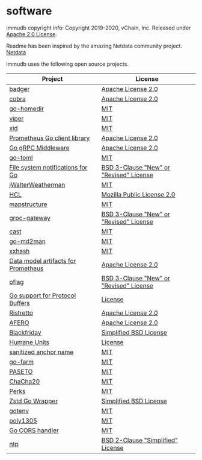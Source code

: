# software

immudb copyright info:
 Copyright 2019-2020, vChain, Inc.
 Released under [Apache 2.0 License](https://raw.githubusercontent.com/codenotary/immudb/master/LICENSE).

Readme has been inspired by the amazing Netdata community project.
[Netdata](https://github.com/netdata/netdata)


immudb uses the following open source projects.

| Project                                                      | License                                                      |
| ------------------------------------------------------------ | ------------------------------------------------------------ |
| [badger](https://github.com/dgraph-io/badger)                | [Apache License 2.0](https://github.com/dgraph-io/badger/blob/master/LICENSE) |
| [cobra](https://github.com/spf13/cobra)                      | [Apache License 2.0](https://github.com/spf13/cobra/blob/master/LICENSE.txt) |
| [go-homedir](https://github.com/mitchellh/go-homedir)        | [MIT](https://github.com/mitchellh/go-homedir/blob/master/LICENSE) |
| [viper](https://github.com/spf13/viper)                      | [MIT](https://github.com/spf13/viper/blob/master/LICENSE)    |
| [xid](https://github.com/rs/xid)                             | [MIT](https://github.com/rs/xid/blob/master/LICENSE)         |
| [Prometheus Go client library](https://github.com/prometheus/client_golang) | [Apache License 2.0](https://github.com/prometheus/client_golang/blob/master/LICENSE) |
| [Go gRPC Middleware](https://github.com/grpc-ecosystem/go-grpc-middleware) | [Apache License 2.0](https://github.com/grpc-ecosystem/go-grpc-middleware/blob/master/LICENSE) |
| [go-toml](https://github.com/pelletier/go-toml)              | [MIT](https://github.com/pelletier/go-toml/blob/master/LICENSE) |
| [File system notifications for Go](https://github.com/fsnotify/fsnotify) | [BSD 3-Clause "New" or "Revised" License](https://github.com/fsnotify/fsnotify/blob/master/LICENSE) |
| [jWalterWeatherman](https://github.com/spf13/jwalterweatherman) | [MIT](https://github.com/spf13/jwalterweatherman/blob/master/LICENSE) |
| [HCL](https://github.com/hashicorp/hcl)                      | [Mozilla Public License 2.0](https://github.com/hashicorp/hcl/blob/master/LICENSE) |
| [mapstructure](https://github.com/mitchellh/mapstructure)    | [MIT](https://github.com/mitchellh/mapstructure/blob/master/LICENSE) |
| [grpc-gateway](https://github.com/grpc-ecosystem/grpc-gateway) | [BSD 3-Clause "New" or "Revised" License](https://github.com/grpc-ecosystem/grpc-gateway/blob/master/LICENSE.txt) |
| [cast](https://github.com/spf13/cast)                        | [MIT](https://github.com/spf13/cast/blob/master/LICENSE)     |
| [go-md2man](https://github.com/cpuguy83/go-md2man)           | [MIT](https://github.com/cpuguy83/go-md2man/blob/master/LICENSE.md) |
| [xxhash](https://github.com/cespare/xxhash)                  | [MIT](https://github.com/cespare/xxhash/blob/master/LICENSE.txt) |
| [Data model artifacts for Prometheus](https://github.com/prometheus/client_model) | [Apache License 2.0](https://github.com/prometheus/client_model/blob/master/LICENSE) |
| [pflag](https://github.com/spf13/pflag)                      | [BSD 3-Clause "New" or "Revised" License](https://github.com/spf13/pflag/blob/master/LICENSE) |
| [Go support for Protocol Buffers](https://github.com/protocolbuffers/protobuf-go) | [License](https://github.com/protocolbuffers/protobuf-go/blob/master/LICENSE) |
| [Ristretto](https://github.com/dgraph-io/ristretto)          | [Apache License 2.0](https://github.com/dgraph-io/ristretto/blob/master/LICENSE) |
| [AFERO](https://github.com/spf13/afero)                      | [Apache License 2.0](https://github.com/spf13/afero/blob/master/LICENSE.txt) |
| [Blackfriday](https://github.com/russross/blackfriday)       | [Simplified BSD License](https://github.com/russross/blackfriday/blob/master/LICENSE.txt) |
| [Humane Units](https://github.com/dustin/go-humanize)        | [License](https://github.com/dustin/go-humanize/blob/master/LICENSE) |
| [sanitized anchor name](https://github.com/shurcooL/sanitized_anchor_name) | [MIT](https://github.com/shurcooL/sanitized_anchor_name/blob/master/LICENSE) |
| [go-farm](https://github.com/dgryski/go-farm)                | [MIT](https://github.com/dgryski/go-farm/blob/master/LICENSE) |
| [PASETO](https://github.com/o1egl/paseto)                    | [MIT](https://github.com/o1egl/paseto/blob/master/LICENSE)   |
| [ChaCha20](https://github.com/aead/chacha20)                 | [MIT](https://github.com/aead/chacha20/blob/master/LICENSE)  |
| [Perks](https://github.com/beorn7/perks)                     | [MIT](https://github.com/beorn7/perks/blob/master/LICENSE)   |
| [Zstd Go Wrapper](https://github.com/DataDog/zstd)           | [Simplified BSD License](https://github.com/DataDog/zstd/blob/1.x/LICENSE) |
| [gotenv](https://github.com/subosito/gotenv)                 | [MIT](https://github.com/subosito/gotenv/blob/master/LICENSE) |
| [poly1305](https://github.com/aead/poly1305)                 | [MIT](https://github.com/aead/poly1305/blob/master/LICENSE)  |
| [Go CORS handler](https://github.com/rs/cors)                | [MIT](https://github.com/rs/cors/blob/master/LICENSE)        |
| [ntp](https://github.com/beevik/ntp)                         | [BSD 2-Clause "Simplified" License](https://github.com/beevik/ntp/blob/master/LICENSE) |


